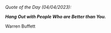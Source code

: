 *Quote of the Day (04/04/2023):*

_**Hang Out with People Who are Better than You.**_

Warren Buffett